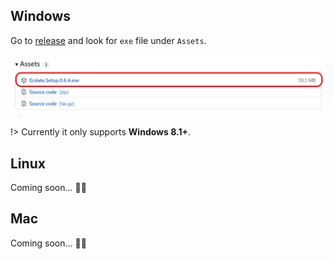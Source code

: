 ## Windows

Go to <a href="https://github.com/sprakash57/ecslate/releases" target="_blank" rel="noopener noreferrer">release</a> and look for `exe` file under `Assets`.

<p>
    <img src="./assets/assets.png" width="800">
</p>

!> Currently it only supports **Windows 8.1+**.

## Linux

Coming soon... 🏃‍♂️

## Mac

Coming soon... 🏃‍♀️